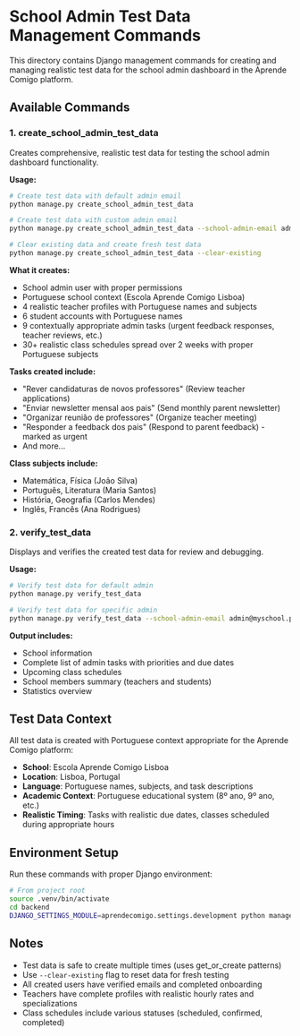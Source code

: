 # School Admin Test Data Management Commands

This directory contains Django management commands for creating and managing realistic test data for the school admin dashboard in the Aprende Comigo platform.

## Available Commands

### 1. create_school_admin_test_data

Creates comprehensive, realistic test data for testing the school admin dashboard functionality.

**Usage:**
```bash
# Create test data with default admin email
python manage.py create_school_admin_test_data

# Create test data with custom admin email
python manage.py create_school_admin_test_data --school-admin-email admin@myschool.pt

# Clear existing data and create fresh test data
python manage.py create_school_admin_test_data --clear-existing
```

**What it creates:**
- School admin user with proper permissions
- Portuguese school context (Escola Aprende Comigo Lisboa)
- 4 realistic teacher profiles with Portuguese names and subjects
- 6 student accounts with Portuguese names
- 9 contextually appropriate admin tasks (urgent feedback responses, teacher reviews, etc.)
- 30+ realistic class schedules spread over 2 weeks with proper Portuguese subjects

**Tasks created include:**
- "Rever candidaturas de novos professores" (Review teacher applications)
- "Enviar newsletter mensal aos pais" (Send monthly parent newsletter)
- "Organizar reunião de professores" (Organize teacher meeting)
- "Responder a feedback dos pais" (Respond to parent feedback) - marked as urgent
- And more...

**Class subjects include:**
- Matemática, Física (João Silva)
- Português, Literatura (Maria Santos)
- História, Geografia (Carlos Mendes)
- Inglês, Francês (Ana Rodrigues)

### 2. verify_test_data

Displays and verifies the created test data for review and debugging.

**Usage:**
```bash
# Verify test data for default admin
python manage.py verify_test_data

# Verify test data for specific admin
python manage.py verify_test_data --school-admin-email admin@myschool.pt
```

**Output includes:**
- School information
- Complete list of admin tasks with priorities and due dates
- Upcoming class schedules
- School members summary (teachers and students)
- Statistics overview

## Test Data Context

All test data is created with Portuguese context appropriate for the Aprende Comigo platform:

- **School**: Escola Aprende Comigo Lisboa
- **Location**: Lisboa, Portugal
- **Language**: Portuguese names, subjects, and task descriptions
- **Academic Context**: Portuguese educational system (8º ano, 9º ano, etc.)
- **Realistic Timing**: Tasks with realistic due dates, classes scheduled during appropriate hours

## Environment Setup

Run these commands with proper Django environment:

```bash
# From project root
source .venv/bin/activate
cd backend
DJANGO_SETTINGS_MODULE=aprendecomigo.settings.development python manage.py [command]
```

## Notes

- Test data is safe to create multiple times (uses get_or_create patterns)
- Use `--clear-existing` flag to reset data for fresh testing
- All created users have verified emails and completed onboarding
- Teachers have complete profiles with realistic hourly rates and specializations
- Class schedules include various statuses (scheduled, confirmed, completed)